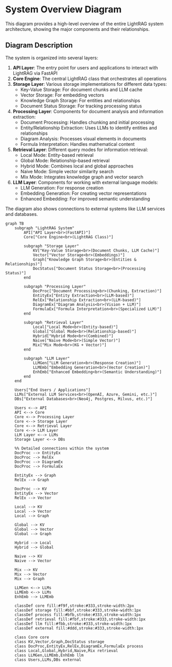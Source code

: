 # System Overview Diagram

This diagram provides a high-level overview of the entire LightRAG system architecture, showing the major components and their relationships.

## Diagram Description

The system is organized into several layers:

1. **API Layer**: The entry point for users and applications to interact with LightRAG via FastAPI
2. **Core Engine**: The central LightRAG class that orchestrates all operations
3. **Storage Layer**: Various storage implementations for different data types:
   - Key-Value Storage: For document chunks and LLM cache
   - Vector Storage: For embedding vectors
   - Knowledge Graph Storage: For entities and relationships
   - Document Status Storage: For tracking processing status
4. **Processing Layer**: Components for document analysis and information extraction:
   - Document Processing: Handles chunking and initial processing
   - Entity/Relationship Extraction: Uses LLMs to identify entities and relationships
   - Diagram Analysis: Processes visual elements in documents
   - Formula Interpretation: Handles mathematical content
5. **Retrieval Layer**: Different query modes for information retrieval:
   - Local Mode: Entity-based retrieval
   - Global Mode: Relationship-based retrieval
   - Hybrid Mode: Combines local and global approaches
   - Naive Mode: Simple vector similarity search
   - Mix Mode: Integrates knowledge graph and vector search
6. **LLM Layer**: Components for working with external language models:
   - LLM Generation: For response creation
   - Embedding Generation: For creating vector representations
   - Enhanced Embedding: For improved semantic understanding

The diagram also shows connections to external systems like LLM services and databases.

```mermaid
graph TB
    subgraph "LightRAG System"
        API["API Layer<br>(FastAPI)"]
        Core["Core Engine<br>(LightRAG Class)"]
        
        subgraph "Storage Layer"
            KV["Key-Value Storage<br>(Document Chunks, LLM Cache)"]
            Vector["Vector Storage<br>(Embeddings)"]
            Graph["Knowledge Graph Storage<br>(Entities & Relationships)"]
            DocStatus["Document Status Storage<br>(Processing Status)"]
        end
        
        subgraph "Processing Layer"
            DocProc["Document Processing<br>(Chunking, Extraction)"]
            EntityEx["Entity Extraction<br>(LLM-based)"]
            RelEx["Relationship Extraction<br>(LLM-based)"]
            DiagramEx["Diagram Analysis<br>(Vision + LLM)"]
            FormulaEx["Formula Interpretation<br>(Specialized LLM)"]
        end
        
        subgraph "Retrieval Layer"
            Local["Local Mode<br>(Entity-based)"]
            Global["Global Mode<br>(Relationship-based)"]
            Hybrid["Hybrid Mode<br>(Combined)"]
            Naive["Naive Mode<br>(Simple Vector)"]
            Mix["Mix Mode<br>(KG + Vector)"]
        end
        
        subgraph "LLM Layer"
            LLMGen["LLM Generation<br>(Response Creation)"]
            LLMEmb["Embedding Generation<br>(Vector Creation)"]
            EnhEmb["Enhanced Embedding<br>(Semantic Understanding)"]
        end
    end
    
    Users["End Users / Applications"]
    LLMs["External LLM Services<br>(OpenAI, Azure, Gemini, etc.)"]
    DBs["External Databases<br>(Neo4j, Postgres, Milvus, etc.)"]
    
    Users <--> API
    API <--> Core
    Core <--> Processing Layer
    Core <--> Storage Layer
    Core <--> Retrieval Layer
    Core <--> LLM Layer
    LLM Layer <--> LLMs
    Storage Layer <--> DBs
    
    %% Detailed connections within the system
    DocProc --> EntityEx
    DocProc --> RelEx
    DocProc --> DiagramEx
    DocProc --> FormulaEx
    
    EntityEx --> Graph
    RelEx --> Graph
    
    DocProc --> KV
    EntityEx --> Vector
    RelEx --> Vector
    
    Local --> KV
    Local --> Vector
    Local --> Graph
    
    Global --> KV
    Global --> Vector
    Global --> Graph
    
    Hybrid --> Local
    Hybrid --> Global
    
    Naive --> KV
    Naive --> Vector
    
    Mix --> KV
    Mix --> Vector
    Mix --> Graph
    
    LLMGen <--> LLMs
    LLMEmb <--> LLMs
    EnhEmb --> LLMEmb
    
    classDef core fill:#f9f,stroke:#333,stroke-width:2px
    classDef storage fill:#bbf,stroke:#333,stroke-width:1px
    classDef process fill:#bfb,stroke:#333,stroke-width:1px
    classDef retrieval fill:#fbf,stroke:#333,stroke-width:1px
    classDef llm fill:#fbb,stroke:#333,stroke-width:1px
    classDef external fill:#ddd,stroke:#333,stroke-width:1px
    
    class Core core
    class KV,Vector,Graph,DocStatus storage
    class DocProc,EntityEx,RelEx,DiagramEx,FormulaEx process
    class Local,Global,Hybrid,Naive,Mix retrieval
    class LLMGen,LLMEmb,EnhEmb llm
    class Users,LLMs,DBs external
```